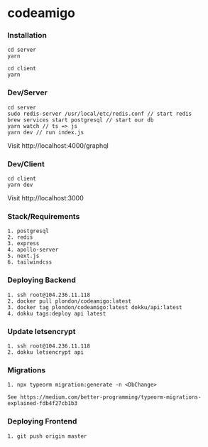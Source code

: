# codeamigo

### Installation

```
cd server
yarn

cd client
yarn
```

### Dev/Server

```
cd server
sudo redis-server /usr/local/etc/redis.conf // start redis
brew services start postgresql // start our db
yarn watch // ts => js
yarn dev // run index.js
```

Visit http://localhost:4000/graphql

### Dev/Client

```
cd client
yarn dev
```

Visit http://localhost:3000

### Stack/Requirements

```
1. postgresql
2. redis
3. express
4. apollo-server
5. next.js
6. tailwindcss
```

### Deploying Backend

```
1. ssh root@104.236.11.118
2. docker pull plondon/codeamigo:latest
3. docker tag plondon/codeamigo:latest dokku/api:latest
4. dokku tags:deploy api latest
```

### Update letsencrypt
```
1. ssh root@104.236.11.118
2. dokku letsencrypt api
```

### Migrations
```
1. npx typeorm migration:generate -n <DbChange>

See https://medium.com/better-programming/typeorm-migrations-explained-fdb4f27cb1b3
```

### Deploying Frontend

```
1. git push origin master
```
